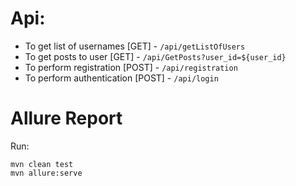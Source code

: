 # Api:

* To get list of usernames [GET] - `/api/getListOfUsers`
* To get posts to user [GET] - `/api/GetPosts?user_id=${user_id}`
* To perform registration [POST] - `/api/registration`
* To perform authentication [POST] - `/api/login`

# Allure Report

Run:
```
mvn clean test
mvn allure:serve
```
